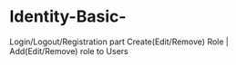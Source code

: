 # Identity-Basic-

Login/Logout/Registration part
Create(Edit/Remove) Role | Add(Edit/Remove) role to Users




